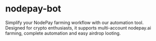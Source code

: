 # nodepay-bot
Simplify your NodePay farming workflow with our automation tool. Designed for crypto enthusiasts, it supports multi-account nodepay.ai farming, complete automation and easy airdrop looting.
